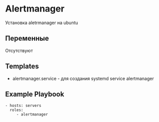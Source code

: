Alertmanager
=========

Установка aletrmanager на ubuntu

Переменные
--------------

Отсутствуют

Templates
------------

- alertmanager.service - для создания systemd service alertmanager

Example Playbook
----------------

    - hosts: servers
      roles:
         - alertmanager


